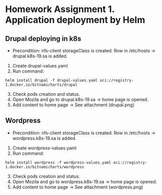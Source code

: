 # Homework Assignment 1. Application deployment by Helm
## Drupal deploying in k8s
- Precondition: nfs-client storageClass is created. Row in /etc/hosts -> drupal.k8s-19.sa is added.
1. Create drupal-values.yaml
2. Run command:
```
helm install drupal -f drupal-values.yaml oci://registry-1.docker.io/bitnamicharts/drupal
```
3. Check pods creation and status.
4. Open Mozila and go to drupal.k8s-19.sa -> home page is opened.
5. Add content to home page -> See attachment (drupal.png)

## Wordpress
- Precondition: nfs-client storageClass is created. Row in /etc/hosts -> wordpress.k8s-19.sa is added.
1. Create wordpress-values.yaml
2. Run command:
```
helm install wordpress -f wordpress-values.yaml oci://registry-1.docker.io/bitnamicharts/wordpress
```
3. Check pods creation and status.
4. Open Mozila and go to wordpress.k8s-19.sa -> home page is opened.
5. Add content to home page -> See attachment (wordpress.png)
